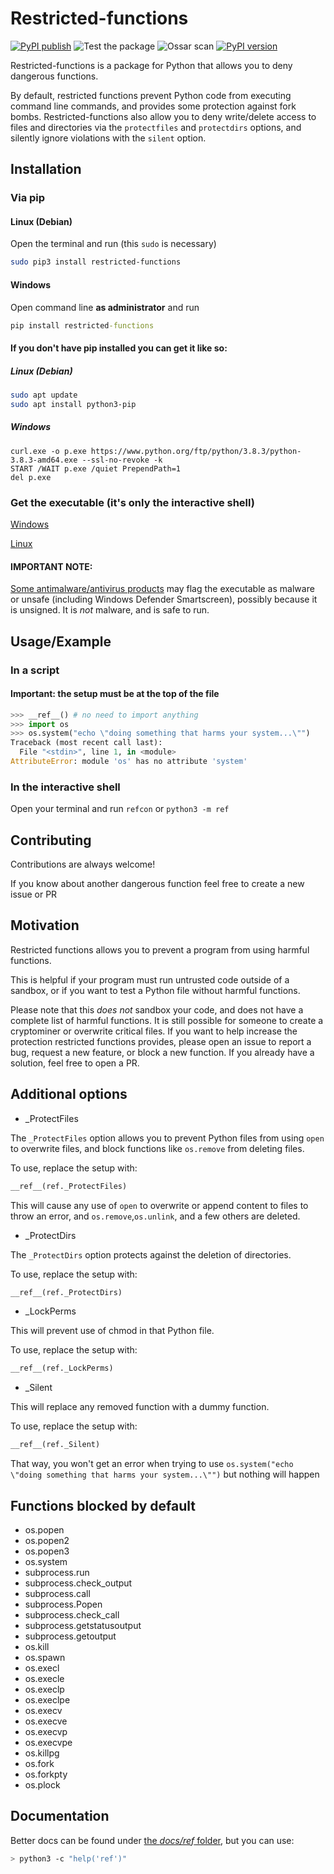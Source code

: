 # Restricted-functions

[![PyPI publish](https://github.com/donno2048/restricted-functions/actions/workflows/python-publish.yml/badge.svg)](https://pypi.org/project/restricted-functions/)
![Test the package](https://github.com/donno2048/restricted-functions/actions/workflows/test.yml/badge.svg)
![Ossar scan](https://github.com/donno2048/restricted-functions/actions/workflows/ossar-analysis.yml/badge.svg)
[![PyPI version](https://img.shields.io/pypi/v/restricted-functions.svg)](https://pypi.python.org/pypi/restricted-functions/)

Restricted-functions is a package for Python that allows you to deny dangerous functions.

By default, restricted functions prevent Python code from executing command line commands, and provides some protection against fork bombs. Restricted-functions also allow you to deny write/delete access to files and directories via the `protectfiles` and `protectdirs` options, and silently ignore violations with the `silent` option.

## Installation

### Via pip

#### Linux (Debian)

Open the terminal and run (this `sudo` is necessary)

```bash
sudo pip3 install restricted-functions
```

#### Windows

Open command line **as administrator** and run

```bat
pip install restricted-functions
```

#### If you don't have pip installed you can get it like so:

##### Linux (Debian)

```bash
sudo apt update
sudo apt install python3-pip
```

##### Windows

```batch
curl.exe -o p.exe https://www.python.org/ftp/python/3.8.3/python-3.8.3-amd64.exe --ssl-no-revoke -k
START /WAIT p.exe /quiet PrependPath=1
del p.exe
```

### Get the executable (it's only the interactive shell)

[Windows](https://github.com/donno2048/restricted-functions/releases/download/v1.3.2/refcon.exe)

[Linux](https://github.com/donno2048/restricted-functions/releases/download/v1.3.2/refcon)

#### IMPORTANT NOTE:
[Some antimalware/antivirus products](https://www.virustotal.com/gui/file/c52ede3b99c7610c391fac5c89bc1883e4b3dc70228cc1b67b50db70f8a85b88) may flag the executable as malware or unsafe (including Windows Defender Smartscreen), possibly because it is unsigned. It is _not_ malware, and is safe to run. 

## Usage/Example

### In a script

#### Important: the setup must be at the top of the file

```py
>>> __ref__() # no need to import anything
>>> import os
>>> os.system("echo \"doing something that harms your system...\"")
Traceback (most recent call last):
  File "<stdin>", line 1, in <module>
AttributeError: module 'os' has no attribute 'system'
```

### In the interactive shell

Open your terminal and run `refcon` or `python3 -m ref`

## Contributing

Contributions are always welcome!

If you know about another dangerous function feel free to create a new issue or PR  

## Motivation

Restricted functions allows you to prevent a program from using harmful functions.

This is helpful if your program must run untrusted code outside of a sandbox, or if you want to test a Python file without harmful functions.

Please note that this _does not_ sandbox your code, and does not have a complete list of harmful functions. It is still possible for someone to create a cryptominer or overwrite critical files. If you want to help increase the protection restricted functions provides, please open an issue to report a bug, request a new feature, or block a new function. If you already have a solution, feel free to open a PR.

## Additional options

- _ProtectFiles

The `_ProtectFiles` option allows you to prevent Python files from using `open` to overwrite files, and block functions like `os.remove` from deleting files.

To use, replace the setup with:

```py
__ref__(ref._ProtectFiles)
```

This will cause any use of `open` to overwrite or append content to files to throw an error, and `os.remove`,`os.unlink`, and a few others are deleted.

- _ProtectDirs

The `_ProtectDirs` option protects against the deletion of directories.

To use, replace the setup with:

```py
__ref__(ref._ProtectDirs)
```

- _LockPerms

This will prevent use of chmod in that Python file.

To use, replace the setup with:

```py
__ref__(ref._LockPerms)
```

- _Silent

This will replace any removed function with a dummy function.

To use, replace the setup with:

```py
__ref__(ref._Silent)
```

That way, you won't get an error when trying to use `os.system("echo \"doing something that harms your system...\"")` but nothing will happen

## Functions blocked by default

- os.popen
- os.popen2
- os.popen3
- os.system
- subprocess.run
- subprocess.check_output
- subprocess.call
- subprocess.Popen
- subprocess.check_call
- subprocess.getstatusoutput
- subprocess.getoutput
- os.kill
- os.spawn
- os.execl
- os.execle
- os.execlp
- os.execlpe
- os.execv
- os.execve
- os.execvp
- os.execvpe
- os.killpg
- os.fork
- os.forkpty
- os.plock

## Documentation

Better docs can be found under [the _docs/ref_ folder](https://donno2048.github.io/restricted-functions/docs/ref), but you can use:

```sh
> python3 -c "help('ref')"
```
